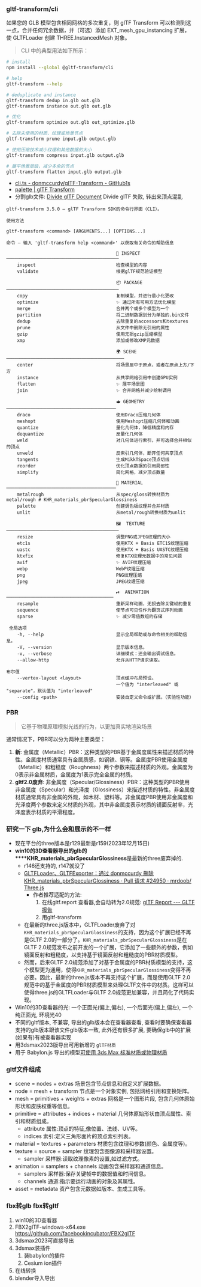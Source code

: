### gltf-transform/cli
如果您的 GLB 模型包含相同网格的多次重复，则 glTF Transform 可以检测到这一点，合并任何冗余数据，并（可选）添加 EXT_mesh_gpu_instancing 扩展，使 GLTFLoader 创建 THREE.InstancedMesh 对象。
> CLI 中的典型用法如下所示：
```bash
# install
npm install --global @gltf-transform/cli

# help
gltf-transform --help

# deduplicate and instance
gltf-transform dedup in.glb out.glb
gltf-transform instance out.glb out.glb

# 优化
gltf-transform optimize out.glb out_optimize.glb

# 去除未使用的材质、纹理或场景节点  
gltf-transform prune input.glb output.glb  

# 使用压缩技术减小纹理和其他数据的大小  
gltf-transform compress input.glb output.glb  

# 展平场景层级，减少多余的节点  
gltf-transform flatten input.glb output.glb
```
- [cli.ts - donmccurdy/glTF-Transform - GitHub1s](https://github1s.com/donmccurdy/glTF-Transform/blob/HEAD/packages/cli/src/cli.ts#L338)
- [palette | glTF Transform](https://gltf-transform.dev/modules/functions/functions/palette)
- 分割glb文件:  [Divide glTF Document](https://gist.github.com/donmccurdy/c718bc71163dcd20f8080e9f0d22c3fe) Divide glTF 失败, 转出来顶点混乱

```shell
gltf-transform 3.5.0 — glTF Transform SDK的命令行界面（CLI）。

使用方法 

gltf-transform <command> [ARGUMENTS...] [OPTIONS...]

命令 — 输入 'gltf-transform help <command>' 以获取有关命令的帮助信息

                                         🔎 INSPECT ──────────────────────────────────────────  
    inspect                              检查模型的内容                                      
    validate                             根据glTF规范验证模型                                 
                                                                                                
                                         📦 PACKAGE ──────────────────────────────────────────  
    copy                                 复制模型，并进行最小化更改                           
    optimize                             ✨ 通过所有可用方法优化模型                           
    merge                                合并两个或多个模型为一个                             
    partition                            将二进制数据划分为单独的.bin文件                       
    dedup                                去除重复的accessors和textures                         
    prune                                从文件中删除无引用的属性                              
    gzip                                 使用无损gzip压缩模型                                 
    xmp                                  添加或修改XMP元数据                                  
                                                                                                
                                         🌍 SCENE ────────────────────────────────────────────  
    center                               将场景居中于原点，或者在原点上方/下方                     
    instance                             从共享网格引用中创建GPU实例                           
    flatten                              ✨ 展平场景图                                         
    join                                 ✨ 合并网格并减少绘制调用                             
                                                                                                
                                         🫖 GEOMETRY ─────────────────────────────────────────   
    draco                                使用Draco压缩几何体                                  
    meshopt                              使用Meshopt压缩几何体和动画                            
    quantize                             量化几何体，降低精度和内存                            
    dequantize                           反量化几何体                                         
    weld                                 对几何体进行索引，并可选择合并相似的顶点                
    unweld                               反索引几何体，断开任何共享顶点                         
    tangents                             生成MikkTSpace顶点切线                               
    reorder                              优化顶点数据的引用局部性                             
    simplify                             简化网格，减少顶点数量                               
                                                                                                
                                         🎨 MATERIAL ─────────────────────────────────────────  
    metalrough                           从spec/gloss转换材质为metal/rough # KHR_materials_pbrSpecularGlossiness
    palette                              创建调色板纹理并合并材质                              
    unlit                                从metal/rough转换材质为unlit                         
                                                                                                
                                         🖼  TEXTURE ──────────────────────────────────────────  
    resize                               调整PNG或JPEG纹理的大小                             
    etc1s                                使用KTX + Basis ETC1S纹理压缩                         
    uastc                                使用KTX + Basis UASTC纹理压缩                         
    ktxfix                               修复KTX纹理元数据中的常见问题                          
    avif                                 ✨ AVIF纹理压缩                                      
    webp                                 WebP纹理压缩                                        
    png                                  PNG纹理压缩                                         
    jpeg                                 JPEG纹理压缩                                        
                                                                                                
                                         ⏯  ANIMATION ────────────────────────────────────────  
    resample                             重新采样动画，无损去除关键帧的重复                       
    sequence                             使节点可见性作为翻页式序列动画                        
    sparse                               ✨ 减少零值数组的存储                                 

 全局选项
    -h, --help                           显示全局帮助或与命令相关的帮助信息。                       
    -V, --version                        显示版本信息。                                       
    -v, --verbose                        详细模式：还会输出调试信息。                             
    --allow-http                         允许从HTTP请求读取。                                 
                                                                     布尔值                                                
    --vertex-layout <layout>             顶点缓冲布局预设。                                 
                                         一个值为 "interleaved" 或 "separate"，默认值为 "interleaved"
    --config <path>                      安装自定义命令或扩展。（实验性功能）
```
### PBR
> 它基于物理原理模拟光线的行为，以更加真实地渲染场景

通常情况下，PBR可以分为两种主要类型：
1. **新**: 金属度（Metallic）PBR：这种类型的PBR基于金属度属性来描述材质的特性。金属度材质通常具有金属质感，如钢铁、铜等。金属度PBR使用金属度（Metallic）和粗糙度（Roughness）两个参数来描述材质的外观。金属度为0表示非金属材质，金属度为1表示完全金属的材质。
2. **gltf2.0废弃**: 非金属度（Specular/Glossiness）PBR：这种类型的PBR使用非金属度（Specular）和光泽度（Glossiness）来描述材质的特性。非金属度材质通常具有非金属的外观，如木材、塑料等。非金属度PBR使用非金属度和光泽度两个参数来定义材质的外观，其中非金属度表示材质的镜面反射率，光泽度表示材质的平滑程度。
### 研究一下 glb,为什么会和展示的不一样
- 现在平台的three版本是r129最新是r159(2023年12月15日)
- **win10的3D查看器导出的glb的****KHR_materials_pbrSpecularGlossiness**是最新的three废弃掉的.
	- r146还支持的, r147就没了
	- [GLTFLoader、GLTFExporter：通过 donmccurdy 删除 KHR_materials_pbrSpecularGlossiness · Pull 请求 #24950 · mrdoob/ Three.js](https://github.com/mrdoob/three.js/pull/24950)
		- 作者推荐适配的方法:
			1. 在线gltf.report 查看器,会自动转为2.0规范: [glTF Report --- GLTF报告](https://gltf.report/)
			2. 用gltf-transform
	- 在最新的three.js版本中，GLTFLoader废弃了对`KHR_materials_pbrSpecularGlossiness`的支持，因为这个扩展已经不再是GLTF 2.0的一部分了。`KHR_materials_pbrSpecularGlossiness`是在GLTF 2.0规范发布之前开发的一个扩展，它添加了一些额外的参数，例如镜面反射和粗糙度，以支持基于镜面反射和粗糙度的PBR材质模型。
	- 然而，后来GLTF 2.0规范添加了对基于金属度的PBR材质模型的支持，这个模型更为通用，使得`KHR_materials_pbrSpecularGlossiness`变得不再必要。因此，最新的three.js版本不再支持这个扩展，而是使用GLTF 2.0规范中的基于金属度的PBR材质模型来处理GLTF文件中的材质。这样可以使得three.js的GLTFLoader与GLTF 2.0规范更加兼容，并且简化了代码实现。
- Win10的3D查看器的光: 一个正面光(偏上,偏右), 一个后面光(偏上,偏左), 一个纯正面光, 环境光40
- 不同的gltf版本, 不兼容, 导出的glb版本会在查看器查看, 查看时要确保查看器支持的glb版本跟该文件glb版本一致, 此外还有很多扩展, 要确保glb中的扩展(如果有)有被查看器实现
- 用3dsmax2023版导出可用新增的 `glTF材质`
- 用于 Babylon.js 导出的模型[可使用 3ds Max 标准材质或物理材质](http://www.tuguan.net/doc/scene-editor/createmodel/software/)

### gltf文件组成
- scene = nodes + extras 场景包含节点信息和自定义扩展数据。
- node = mesh + transform 节点是一个对象实例, 包括网格引用和变换矩阵。 
- mesh = primitives + weights + extras 网格是一个图形片段, 包含几何体原始形状和皮肤权重等信息。
- primitive = attributes + indices + material 几何体原始形状由顶点属性、索引和材质组成。
	- attribute 属性:顶点的特征,像位置、法线、UV等。
	- indices 索引:定义三角形面片的顶点索引列表。
- material = textures + parameters 材质包含纹理和参数(颜色、金属度等)。
- texture = source + sampler 纹理包含图像源和采样器设置。
	- sampler 采样器:读取纹理像素的设置,如过滤方式。
- animation = samplers + channels 动画包含采样器和通道信息。
	- samplers 采样器:保存关键帧中的数据值和时间信息。
	- channels 通道:指示要运行动画的对象及其属性。
- asset = metadata 资产包含元数据如版本、生成工具等。
### fbx转glb fbx转gltf
1. win10的3D查看器
2. FBX2glTF-windows-x64.exe https://github.com/facebookincubator/FBX2glTF
3. 3dsmax2023可直接导出
4. 3dsmax装插件
	1. 装babylon的插件
	2. Cesium ion插件
5. 在线转换
6. blender导入导出
